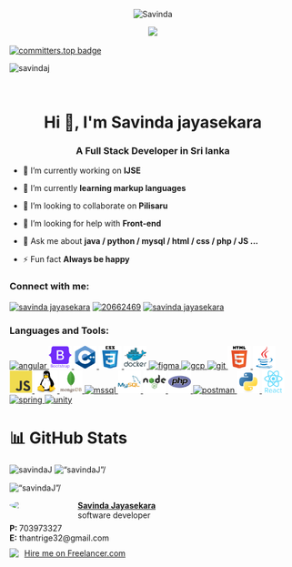 <p align="center">
    <img src="https://github.com/SavindaJayasekara/SavindaJayasekara/assets/124574201/7f63fe15-87e6-48ce-a7e5-4f66528d426d)"      
      alt="Savinda" width="160" height="160">
</p>
<p align="center">
  <a href="https://github.com/DenverCoder1/readme-typing-svg"><img src="https://readme-typing-svg.herokuapp.com?lines=HI+I'm+Savinda+Jayasekara;Competitive+Programmer;IJSE+GDSE+Student;Java%20|%20Algorithms%20|%20OOP%20;Specialist%20on%20Codeforces;Always%20learning%20new%20things&center=true&width=500&height=50"></a>

[![committers.top badge](https://user-badge.committers.top/sri_lanka/savindaJ.svg)](https://user-badge.committers.top/sri_lanka/savindaJ)
<p align="left"> <img src="https://komarev.com/ghpvc/?username=savindaj&label=Profile%20views&color=0e75b6&style=flat" alt="savindaj" /> </p>

    
</p><br>
<h1 align="center">Hi 👋, I'm Savinda jayasekara</h1>
<h3 align="center">A Full Stack Developer in Sri lanka</h3>




- 🔭 I’m currently working on **IJSE**

- 🌱 I’m currently **learning markup languages**

- 👯 I’m looking to collaborate on **Pilisaru**

- 🤝 I’m looking for help with **Front-end**

- 💬 Ask me about **java / python / mysql / html / css / php / JS ...**

- ⚡ Fun fact **Always be happy**

<h3 align="left">Connect with me:</h3>
<p align="left">
<a href="https://linkedin.com/in/savinda jayasekara" target="blank"><img align="center" src="https://raw.githubusercontent.com/rahuldkjain/github-profile-readme-generator/master/src/images/icons/Social/linked-in-alt.svg" alt="savinda jayasekara" height="30" width="40" /></a>
<a href="https://stackoverflow.com/users/20662469" target="blank"><img align="center" src="https://raw.githubusercontent.com/rahuldkjain/github-profile-readme-generator/master/src/images/icons/Social/stack-overflow.svg" alt="20662469" height="30" width="40" /></a>
<a href="https://fb.com/savinda jayasekara" target="blank"><img align="center" src="https://raw.githubusercontent.com/rahuldkjain/github-profile-readme-generator/master/src/images/icons/Social/facebook.svg" alt="savinda jayasekara" height="30" width="40" /></a>
</p>


<h3 align="left">Languages and Tools:</h3>
<p align="left"> <a href="https://angular.io" target="_blank" rel="noreferrer"> <img src="https://angular.io/assets/images/logos/angular/angular.svg" alt="angular" width="40" height="40"/> </a> <a href="https://getbootstrap.com" target="_blank" rel="noreferrer"> <img src="https://raw.githubusercontent.com/devicons/devicon/master/icons/bootstrap/bootstrap-plain-wordmark.svg" alt="bootstrap" width="40" height="40"/> </a> <a href="https://www.w3schools.com/cpp/" target="_blank" rel="noreferrer"> <img src="https://raw.githubusercontent.com/devicons/devicon/master/icons/cplusplus/cplusplus-original.svg" alt="cplusplus" width="40" height="40"/> </a> <a href="https://www.w3schools.com/css/" target="_blank" rel="noreferrer"> <img src="https://raw.githubusercontent.com/devicons/devicon/master/icons/css3/css3-original-wordmark.svg" alt="css3" width="40" height="40"/> </a> <a href="https://www.docker.com/" target="_blank" rel="noreferrer"> <img src="https://raw.githubusercontent.com/devicons/devicon/master/icons/docker/docker-original-wordmark.svg" alt="docker" width="40" height="40"/> </a> <a href="https://www.figma.com/" target="_blank" rel="noreferrer"> <img src="https://www.vectorlogo.zone/logos/figma/figma-icon.svg" alt="figma" width="40" height="40"/> </a> <a href="https://cloud.google.com" target="_blank" rel="noreferrer"> <img src="https://www.vectorlogo.zone/logos/google_cloud/google_cloud-icon.svg" alt="gcp" width="40" height="40"/> </a> <a href="https://git-scm.com/" target="_blank" rel="noreferrer"> <img src="https://www.vectorlogo.zone/logos/git-scm/git-scm-icon.svg" alt="git" width="40" height="40"/> </a> <a href="https://www.w3.org/html/" target="_blank" rel="noreferrer"> <img src="https://raw.githubusercontent.com/devicons/devicon/master/icons/html5/html5-original-wordmark.svg" alt="html5" width="40" height="40"/> </a> <a href="https://www.java.com" target="_blank" rel="noreferrer"> <img src="https://raw.githubusercontent.com/devicons/devicon/master/icons/java/java-original.svg" alt="java" width="40" height="40"/> </a> <a href="https://developer.mozilla.org/en-US/docs/Web/JavaScript" target="_blank" rel="noreferrer"> <img src="https://raw.githubusercontent.com/devicons/devicon/master/icons/javascript/javascript-original.svg" alt="javascript" width="40" height="40"/> </a> <a href="https://www.linux.org/" target="_blank" rel="noreferrer"> <img src="https://raw.githubusercontent.com/devicons/devicon/master/icons/linux/linux-original.svg" alt="linux" width="40" height="40"/> </a> <a href="https://www.mongodb.com/" target="_blank" rel="noreferrer"> <img src="https://raw.githubusercontent.com/devicons/devicon/master/icons/mongodb/mongodb-original-wordmark.svg" alt="mongodb" width="40" height="40"/> </a> <a href="https://www.microsoft.com/en-us/sql-server" target="_blank" rel="noreferrer"> <img src="https://www.svgrepo.com/show/303229/microsoft-sql-server-logo.svg" alt="mssql" width="40" height="40"/> </a> <a href="https://www.mysql.com/" target="_blank" rel="noreferrer"> <img src="https://raw.githubusercontent.com/devicons/devicon/master/icons/mysql/mysql-original-wordmark.svg" alt="mysql" width="40" height="40"/> </a> <a href="https://nodejs.org" target="_blank" rel="noreferrer"> <img src="https://raw.githubusercontent.com/devicons/devicon/master/icons/nodejs/nodejs-original-wordmark.svg" alt="nodejs" width="40" height="40"/> </a> <a href="https://www.php.net" target="_blank" rel="noreferrer"> <img src="https://raw.githubusercontent.com/devicons/devicon/master/icons/php/php-original.svg" alt="php" width="40" height="40"/> </a> <a href="https://postman.com" target="_blank" rel="noreferrer"> <img src="https://www.vectorlogo.zone/logos/getpostman/getpostman-icon.svg" alt="postman" width="40" height="40"/> </a> <a href="https://www.python.org" target="_blank" rel="noreferrer"> <img src="https://raw.githubusercontent.com/devicons/devicon/master/icons/python/python-original.svg" alt="python" width="40" height="40"/> </a> <a href="https://reactjs.org/" target="_blank" rel="noreferrer"> <img src="https://raw.githubusercontent.com/devicons/devicon/master/icons/react/react-original-wordmark.svg" alt="react" width="40" height="40"/> </a> <a href="https://spring.io/" target="_blank" rel="noreferrer"> <img src="https://www.vectorlogo.zone/logos/springio/springio-icon.svg" alt="spring" width="40" height="40"/> </a> <a href="https://unity.com/" target="_blank" rel="noreferrer"> <img src="https://www.vectorlogo.zone/logos/unity3d/unity3d-icon.svg" alt="unity" width="40" height="40"/> </a> </p>


# 📊 GitHub Stats
<p><img align="left" src="https://github-readme-stats.vercel.app/api/top-langs?username=savindaJ&show_icons=true&locale=en&layout=compact" alt="savindaJ"/></p>
<p>&nbsp;<img align=“center” src="https://github-readme-stats.vercel.app/api?username=savindaJ&show_icons=true&locale=en" alt=“savindaJ”/>
</p><p><img align="center" src="https://github-readme-streak-stats.herokuapp.com/?user=savindaJ&" alt=“savindaJ”/></p>

<div>
    <a href="https://www.freelancer.com/affiliates/email/70991919/"><img src="https://cdn3.f-cdn.com/ppic/225854581/logo/70991919/profile_logo_70991919.jpg" style="float: left; margin-right: 20px; margin-bottom:10px; width:100px; max-height: 100px; border-radius: 50%;"></a><div style="min-height:40px;"><a style="text-decoration: underline; font-weight: bold;" href="https://www.freelancer.com/affiliates/email/70991919/">Savinda Jayasekara</a><p style="margin: 0;margin-bottom: 6px; white-space: nowrap;overflow: hidden">software developer </p>
<p style="margin: 0;"><strong>P: </strong> 703973327</p>

<p style="margin: 0;"><strong>E:</strong> thantrige32@gmail.com</p>
</div>
    <img src="https://www.freelancer.com/static/css/images/landingpage/hireme-widget-builder/fl-bird-icon.png" style="clear:left;float:left;margin: 10px 0;">
    <a href="https://www.freelancer.com/affiliates/email/70991919/" style="display: block;text-decoration: underline;margin: 10px 0 10px 10px;vertical-align: middle;height: 21px;float: left">Hire me on Freelancer.com</a>
    <img src="//t.flnwdgt.com/1px.gif?username=SavindaJ&amp;en=externalHireme&amp;method=img&amp;label=hiremeEmailImpression&amp;ip=61.245.171.71&amp;type=emailSignature" alt="" style="float:left;">
</div>


